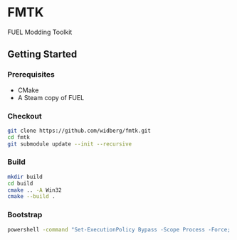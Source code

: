 # FMTK

FUEL Modding Toolkit

## Getting Started

### Prerequisites

* CMake
* A Steam copy of FUEL

### Checkout

```sh
git clone https://github.com/widberg/fmtk.git
cd fmtk
git submodule update --init --recursive
```

### Build

```sh
mkdir build
cd build
cmake .. -A Win32
cmake --build .
```

### Bootstrap

```sh
powershell -command "Set-ExecutionPolicy Bypass -Scope Process -Force; [System.Net.ServicePointManager]::SecurityProtocol = [System.Net.ServicePointManager]::SecurityProtocol -bor 3072; iex ((New-Object System.Net.WebClient).DownloadString('https://raw.githubusercontent.com/widberg/fmtk/master/bootstrap.bat'))"
```
